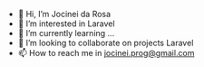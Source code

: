 - 👋 Hi, I’m Jocinei da Rosa
- 👀 I’m interested in Laravel
- 🌱 I’m currently learning ...
- 💞️ I’m looking to collaborate on projects Laravel
- 📫 How to reach me in jocinei.prog@gmail.com

<!---
jocineidarosa/jocineidarosa is a ✨ special ✨ repository because its `README.md` (this file) appears on your GitHub profile.
You can click the Preview link to take a look at your changes.
--->
